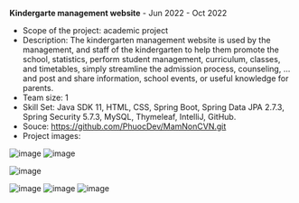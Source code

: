 **Kindergarte management website** - Jun 2022 - Oct 2022

- Scope of the project: academic project
- Description: The kindergarten management website is used by the management, and staff of the kindergarten to help them promote the school, statistics, perform student management, curriculum, classes, and timetables, simply streamline the admission process, counseling, ... and post and share information, school events, or useful knowledge for parents.
- Team size: 1
- Skill Set: Java SDK 11, HTML, CSS, Spring Boot, Spring Data JPA 2.7.3, Spring Security 5.7.3, MySQL, Thymeleaf, IntelliJ, GitHub.
- Souce: https://github.com/PhuocDev/MamNonCVN.git
- Project images:

![image](https://user-images.githubusercontent.com/71402070/231342727-4eeb011c-e0a3-4a3d-872e-105827b41a4e.png)
![image](https://user-images.githubusercontent.com/71402070/231342914-3c07303f-314e-481b-8d65-164ddf398cf6.png)

![image](https://user-images.githubusercontent.com/71402070/231342922-eba5fcfe-3181-4d0b-9861-e00f506691ba.png)

![image](https://user-images.githubusercontent.com/71402070/231342938-dbb4f346-0db6-4ccb-bb07-d0422179cfe4.png)
![image](https://user-images.githubusercontent.com/71402070/231342942-d1e9712b-119a-4f91-a057-bcab8a147f57.png)
![image](https://user-images.githubusercontent.com/71402070/231342933-689b34c0-6f0a-45e8-b75a-324b819b24c8.png)
